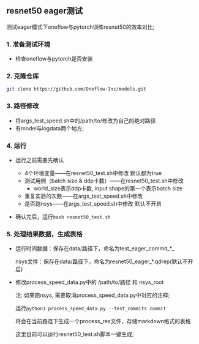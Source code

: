 ## resnet50 eager测试
测试eager模式下oneflow与pytorch训练resnet50的效率对比;

### 1. 准备测试环境
* 检查oneflow与pytorch是否安装
### 2. 克隆仓库
```bash
git clone https://github.com/Oneflow-Inc/models.git
```

### 3. 路径修改
* 将args_test_speed.sh中的/path/to/修改为自己的绝对路径
* 有model与logdata两个地方;
### 4. 运行

- 运行之前需要先确认

    - 4个环境变量——在resnet50_test.sh中修改  默认都为true
    - 测试用例（batch size & ddp卡数）——在resnet50_test.sh中修改
      - world_size表示ddp卡数, input shape的第一个表示batch size
    - 重复实验的次数——在args_test_speed.sh中修改
    - 是否跑nsys——在args_test_speed.sh中修改 默认不开启

- 确认完后，运行`bash resnet50_test.sh`


### 5. 处理结果数据，生成表格

- 运行时间数据：保存在data/路径下，命名为test_eager_commit_*_

  nsys文件：保存在data/路径下，命名为resnet50_eager_*.qdrep(默认不开启)


- 修改process_speed_data.py中的 /path/to/路径 和 nsys_root

  注: 如果跑nsys, 需要取消process_speed_data.py中对应的注释;

  运行`python3 process_speed_data.py --test_commits commit`

  将会在当前路径下生成一个process_res文件，存储markdown格式的表格

  这里目前可以运行resnet50_test.sh脚本一键生成;
